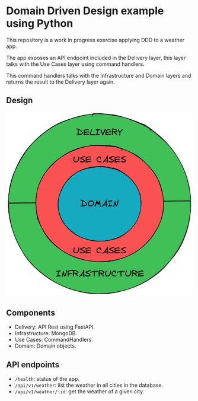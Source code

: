 # Domain Driven Design example using Python

This repository is a work in progress exercise applying DDD to a weather app.

The app exposes an API endpoint included in the Delivery layer, this layer talks
with the Use Cases layer using command handlers.

This command handlers talks with the Infrastructure and Domain layers and returns
the result to the Delivery layer again.

## Design
![DDD](./images/DDD.png)

## Components
- Delivery: API Rest using FastAPI.
- Infrastructure: MongoDB.
- Use Cases: CommandHandlers.
- Domain: Domain objects.

## API endpoints
- `/health`: status of the app.
- `/api/v1/weather`: list the weather in all cities in the database.
- `/api/v1/weather/:id`: get the weather of a given city.
